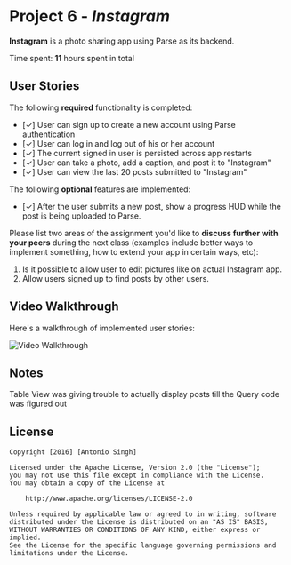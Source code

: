 # Project 6 - *Instagram*

**Instagram** is a photo sharing app using Parse as its backend.

Time spent: **11** hours spent in total

## User Stories

The following **required** functionality is completed:

- [✓] User can sign up to create a new account using Parse authentication
- [✓] User can log in and log out of his or her account
- [✓] The current signed in user is persisted across app restarts
- [✓] User can take a photo, add a caption, and post it to "Instagram"
- [✓] User can view the last 20 posts submitted to "Instagram"

The following **optional** features are implemented:

- [✓] After the user submits a new post, show a progress HUD while the post is being uploaded to Parse.

Please list two areas of the assignment you'd like to **discuss further with your peers** during the next class (examples include better ways to implement something, how to extend your app in certain ways, etc):

1. Is it possible to allow user to edit pictures like on actual Instagram app.
2. Allow users signed up to find posts by other users.

## Video Walkthrough 

Here's a walkthrough of implemented user stories:

<img src='http://i.imgur.com/RB6HRoB.gif' title='Video Walkthrough' width='' alt='Video Walkthrough' />

## Notes

Table View was giving trouble to actually display posts till the Query code was figured out

## License

    Copyright [2016] [Antonio Singh]

    Licensed under the Apache License, Version 2.0 (the "License");
    you may not use this file except in compliance with the License.
    You may obtain a copy of the License at

        http://www.apache.org/licenses/LICENSE-2.0

    Unless required by applicable law or agreed to in writing, software
    distributed under the License is distributed on an "AS IS" BASIS,
    WITHOUT WARRANTIES OR CONDITIONS OF ANY KIND, either express or implied.
    See the License for the specific language governing permissions and
    limitations under the License.

